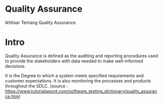 # Quality Assurance
Ikhtisar Tentang Quality Assurance

# Intro

Quality Assurance is defined as the auditing and reporting procedures used to provide the stakeholders with data needed to make well-informed decisions.

It is the Degree to which a system meets specified requirements and customer expectations. It is also monitoring the processes and products throughout the SDLC. (source : https://www.tutorialspoint.com/software_testing_dictionary/quality_assurance.htm)
